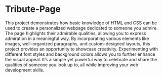 # Tribute-Page
This project demonstrates how basic knowledge of HTML and CSS  can be used to create a personalized webpage dedicated to someone you admire. The page highlights their admirable qualities, allowing you to express admiration in a meaningful way. By incorporating various elements like images, well-organized paragraphs, and custom-designed layouts, this project provides an opportunity to showcase creativity. Experimenting with different font styles and background colors allows you to further enhance the visual appeal. It’s a simple yet powerful way to celebrate and share the qualities of someone you look up to, all while improving your web development skills.
